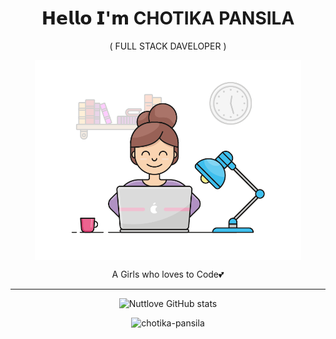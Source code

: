 <h1 align="center">𝗛𝗲𝗹𝗹𝗼 𝗜'𝗺 CHOTIKA PANSILA</h1>
<p align="center">( FULL STACK DAVELOPER )</p>
<p align="center"><img align="center" alt="Coder GIF" height=320 src="https://github.com/nuttylove/nuttylove/blob/master/coders.gif?raw=true"/></p>
<p align="center">A Girls who loves to Code💕</p>
<p align="center">
</p>
<hr/>
<p align="center" height=180>
  <img title="github stats" alt="Nuttlove GitHub stats" width="43%" height=180 src="https://github-readme-stats.vercel.app/api?username=nuttylove&show_icons=true&theme=react&include_all_commits=true&count_private=true&layout=compact&line_height=32">
<!--   <img title="github stats" width="43%" height=180 alt="Top Langs" src="https://github-readme-stats.vercel.app/api/top-langs/?username=nuttylove&langs_count=10&layout=compact&theme=react"> -->
</p> 
<p align="center">
  <img src="https://github-readme-streak-stats.herokuapp.com/?user=nuttylove&theme=react" width="50%" alt="chotika-pansila" />
</p>
